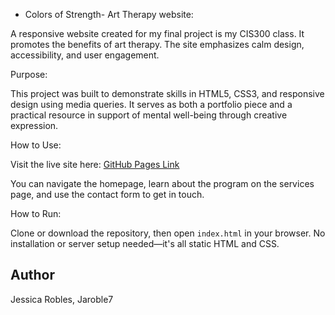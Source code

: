 - Colors of Strength- Art Therapy website:

A responsive website created for my final project is my CIS300 class. It promotes the benefits of art therapy. The site emphasizes calm design, accessibility, and user engagement.

Purpose:

This project was built to demonstrate skills in HTML5, CSS3, and responsive design using media queries. It serves as both a portfolio piece and a practical resource in support of mental well-being through creative expression.

How to Use:

Visit the live site here: [GitHub Pages Link](https://Jaroble7.github.io/colors-of-strength)

You can navigate the homepage, learn about the program on the services page, and use the contact form to get in touch.

How to Run:

Clone or download the repository, then open `index.html` in your browser. No installation or server setup needed—it's all static HTML and CSS.

## Author

Jessica Robles, Jaroble7
